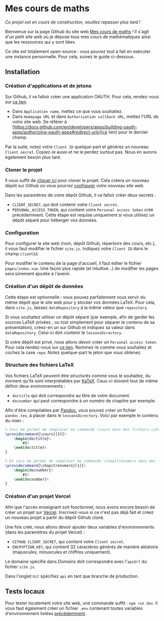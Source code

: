 # Mes cours de maths

_Ce projet est en cours de construction, veuillez repasser plus tard !_

Bienvenue sur la page Github du site web [Mes cours de maths](https://mes-cours-de-maths.fr) !
Il s'agit d'un petit site web où je dépose tous mes cours de mathématiques ainsi que les ressources
qui y sont liées.

Ce site est totalement open-source : vous pouvez tout à fait en exécuter une instance personnelle.
Pour cela, suivez le guide ci-dessous.

## Installation

### Création d'applications et de jetons

Sur Github, il va falloir créer une application OAUTH. Pour cela, rendez-vous sur
[ce lien](https://github.com/settings/applications/new).

* Dans `Application name`, mettez ce que vous souhaitez.
* Dans `Homepage URL` et dans `Authorization callback URL`, mettez l'URL de votre site web.
  Se référer à [https://docs.github.com/en/developers/apps/building-oauth-apps/authorizing-oauth-apps#redirect-urls](ce lien)
  pour le dernier champ.

Par la suite, notez votre `Client ID` quelque-part et générez un nouveau `Client secret`. Copiez-le aussi
et ne le perdez surtout pas. Nous en aurons également besoin plus tard.

### Cloner le projet

Il vous suffit de [cliquer ici](https://github.com/Skyost/MesCoursDeMaths/fork) pour cloner le projet.
Cela créera un nouveau dépôt sur Github où vous pourrez [configurer](#configuration) votre nouveau site web.

Dans les paramètres de votre dépôt Github, il va falloir créer deux secrets :
* `CLIENT_SECRET`, qui doit contenir votre `Client secret`.
* `PERSONAL_ACCESS_TOKEN`, qui contient votre `Personal access token` créé précédemment.
  Cette étape est requise uniquement si vous utilisez un dépôt séparé pour héberger vos données.

### Configuration

Pour configurer le site web (nom, dépôt Github, répertoire des cours, etc.), il vous faut modifier le
fichier `site.js`. Indiquez votre `Client ID` dans le champ `clientId`.

Pour modifier le contenu de la page d'accueil, il faut éditer le fichier `pages/index.vue`.
Une façon plus rapide (et intuitive...) de modifier les pages sera sûrement ajoutée à l'avenir.

### Création d'un dépôt de données

Cette étape est optionnelle : vous pouvez parfaitement vous servir du même dépôt que le site web
pour y stocker vos données LaTeX. Pour cela, dans `site.js`, laissez `dataRepository` à la même valeur que `repository`.

Si vous souhaitez utiliser un dépôt séparé (par exemple, afin de garder les sources LaTeX privées ; ou tout
simplement pour séparer le contenu de sa présentation), créez-en un sur Github et indiquez sa valeur dans
`dataRepository`. Celui-ci doit contenir le `lessonsDirectory`.

Si votre dépôt est privé, nous allons devoir créer un `Personal access token`. Pour cela rendez-vous sur
[ce lien](https://github.com/settings/tokens/new). Nommez-le comme vous souhaitez et cochez la case `repo`.
Notez quelque-part le jeton que vous obtenez.

### Structure des fichiers LaTeX

Vos fichiers LaTeX peuvent être structurés comme vous le souhaitez, du moment qu'ils sont interprétables
par [KaTeX](https://katex.org). Ceux-ci doivent tout de même définir deux environnements :

* `doctitle` qui doit correspondre au titre de votre document.
* `docnumber` qui peut correspondre à un numéro de chapitre par exemple.

Afin d'être compilables par [Pandoc](https://pandoc.org), vous pouvez créer un fichier `pandoc.tex`,
à placer dans le `lessonsDirectory`. Voici par exemple le contenu du mien :

```tex
% Ceci me permet de remplacer ma commande \cours dans mes fichiers LaTeX.
\providecommand{\cours}[3]{%
	\begin{doctitle}%
		#2%
	\end{doctitle}%
}

% Et ceci me permet de remplacer ma commande \chapitrenumero dans mes fichiers LaTeX.
\providecommand{\chapitrenumero}[1]{%
	\begin{docnumber}%
		#1%
	\end{docnumber}%
}
```

### Création d'un projet Vercel

Afin que l'accès enseignant soit fonctionnel, nous avons encore besoin de créer un projet sur [Vercel](https://vercel.com/).
Inscrivez-vous si ce n'est pas déjà fait et créez un nouveau projet à partir du dépôt Github cloné.

Une fois créé, nous allons devoir ajouter deux variables d'environnements (dans les paramètres du projet Vercel) :

* `GITHUB_CLIENT_SECRET`, qui contient votre `Client secret`.
* `ENCRYPTION_KEY`, qui contient 32 caractères générés de manière aléatoire (majuscules, minuscules et chiffres uniquement).

Le domaine spécifié dans _Domains_ doit correspondre avec l'`apiUrl` du fichier `site.js`.

Dans l'onglet `Git` spécifiez `api` en tant que branche de production. 

## Tests locaux

Pour tester localement votre site web, une commande suffit : `npm run dev`. Il vous faut également
créer un fichier `.env` contenant toutes variables d'environnement listées [précédemment](#création-dun-projet-vercel).
